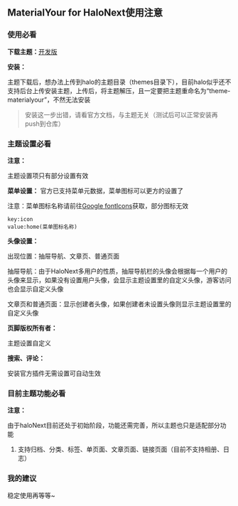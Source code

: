 ## MaterialYour for HaloNext使用注意

### 使用必看

**下载主题：**[开发版](https://github.com/daifiyum/halo-theme-MaterialYour/archive/refs/heads/next.zip)

**安装：**

主题下载后，想办法上传到halo的主题目录（themes目录下），目前halo似乎还不支持后台上传安装主题，上传后，将主题解压，且一定要把主题重命名为“theme-materialyour”，不然无法安装

> 安装这一步出错，请看官方文档，与主题无关（测试后可以正常安装再push到仓库）

### 主题设置必看

**注意：**

主题设置项只有部分设置有效

**菜单设置：**
官方已支持菜单元数据，菜单图标可以更方的设置了

注意：菜单图标名称请前往[Google fontIcons](https://fonts.google.com/icons)获取，部分图标无效

```
key:icon
value:home(菜单图标名称)
```

**头像设置：**

出现位置：抽屉导航、文章页、普通页面

抽屉导航：由于HaloNext多用户的性质，抽屉导航栏的头像会根据每一个用户的头像来显示，如果没有设置用户头像，会显示主题设置里的自定义头像，游客访问也会显示自定义头像

文章页和普通页面：显示创建者头像，如果创建者未设置头像则显示主题设置里的自定义头像

**页脚版权所有者：**

主题设置自定义

**搜索、评论：**

安装官方插件无需设置可自动生效

### 目前主题功能必看

**注意：**

由于haloNext目前还处于初始阶段，功能还需完善，所以主题也只是适配部分功能

1. 支持归档、分类、标签、单页面、文章页面、链接页面（目前不支持相册、日志）

### 我的建议

稳定使用再等等~
